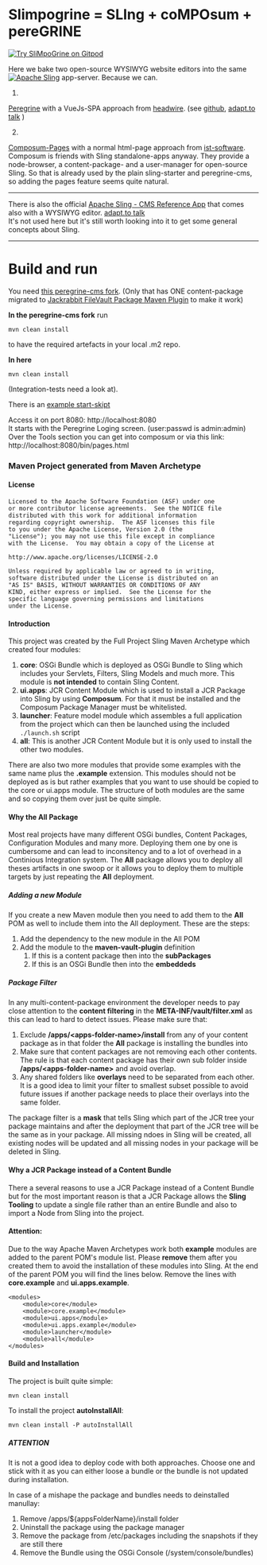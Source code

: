 
Slimpogrine = SLIng + coMPOsum + pereGRINE
=====

[![Try SliMpoGrine on Gitpod](https://img.shields.io/badge/Gitpod-Try%20SliMpoGrine%20CMS%20Online-0a4d2c?logo=gitpod)](https://gitpod.io/#https://github.com/orx0815/slimpogrine) 


Here we bake two open-source WYSIWYG website editors into the same [![Apache Sling](https://sling.apache.org/res/logos/sling.png)](https://sling.apache.org) app-server.
Because we can.

1)  
[Peregrine](https://www.peregrine-cms.com) with a VueJs-SPA approach from [headwire](https://www.headwire.com).
(see [github](https://github.com/headwirecom/peregrine-cms), [adapt.to talk](https://adapt.to/2019/en/schedule/current-state-of-peregrine-cms.html) )  
   
2)  
[Composum-Pages](https://www.composum.com/home.html) with a normal html-page approach from [ist-software](https://www.ist-software.com).
Composum is friends with Sling standalone-apps anyway. They provide a node-browser, a content-package- and a user-manager for open-source Sling. 
So that is already used by the plain sling-starter and peregrine-cms, so adding the pages feature seems quite natural.

---
There is also the official [Apache Sling - CMS Reference App](https://github.com/apache/sling-org-apache-sling-app-cms) that comes also with a WYSIWYG editor. [adapt.to talk](https://adapt.to/2021/en/schedule/sling-cms-building-a-simple-cms-on-apache-sling.html)  
It's not used here but it's still worth looking into it to get some general concepts about Sling.

---


# Build and run
You need [this peregrine-cms fork](https://github.com/orx0815/peregrine-cms).
(Only that has ONE content-package migrated to [Jackrabbit FileVault Package Maven Plugin](https://jackrabbit.apache.org/filevault-package-maven-plugin/) to make it work)
  
**In the peregrine-cms fork** run

    mvn clean install
to have the required artefacts in your local .m2 repo.  

**In here**

    mvn clean install
(Integration-tests need a look at).

There is an [example start-skipt](launcher/launch.sh)

Access it on port 8080: http://localhost:8080  
It starts with the Peregrine Loging screen. (user:passwd is admin:admin)  
Over the Tools section you can get into composum or via this link:
http://localhost:8080/bin/pages.html
    




### Maven Project generated from Maven Archetype

#### License

    Licensed to the Apache Software Foundation (ASF) under one
    or more contributor license agreements.  See the NOTICE file
    distributed with this work for additional information
    regarding copyright ownership.  The ASF licenses this file
    to you under the Apache License, Version 2.0 (the
    "License"); you may not use this file except in compliance
    with the License.  You may obtain a copy of the License at

    http://www.apache.org/licenses/LICENSE-2.0

    Unless required by applicable law or agreed to in writing,
    software distributed under the License is distributed on an
    "AS IS" BASIS, WITHOUT WARRANTIES OR CONDITIONS OF ANY
    KIND, either express or implied.  See the License for the
    specific language governing permissions and limitations
    under the License.

#### Introduction

This project was created by the Full Project Sling Maven Archetype which created
four modules:

1. **core**: OSGi Bundle which is deployed as OSGi Bundle to Sling which includes your
             Servlets, Filters, Sling Models and much more. This module is **not intended**
             to contain Sling Content.
2. **ui.apps**: JCR Content Module which is used to install a JCR Package into Sling
                by using **Composum**. For that it must be installed and the Composum
                Package Manager must be whitelisted.
3. **launcher**: Feature model module which assembles a full application from the project
                 which can then be launched using the included `./launch.sh` script
4. **all**: This is another JCR Content Module but it is only used to install the
            other two modules. 

There are also two more modules that provide some examples with the same name plus
the **.example** extension. This modules should not be deployed as is but rather
examples that you want to use should be copied to the core or ui.apps module.
The structure of both modules are the same and so copying them over just be
quite simple.

#### Why the All Package

Most real projects have many different OSGi bundles, Content Packages, Configuration
Modules and many more. Deploying them one by one is cumbersome and can lead to
inconsitency and to a lot of overhead in a Continious Integration system.
The **All** package allows you to deploy all theses artifacts in one swoop or it allows
you to deploy them to multiple targets by just repeating the **All** deployment.

##### Adding a new Module

If you create a new Maven module then you need to add them to the **All** POM as
well to include them into the All deployment. These are the steps:

1. Add the dependency to the new module in the All POM
2. Add the module to the **maven-vault-plugin** definition
    1. If this is a content package then into the **subPackages**
    2. If this is an OSGi Bundle then into the **embeddeds**

##### Package Filter

In any multi-content-package environment the developer needs to pay close attention
to the **content filtering** in the **META-INF/vault/filter.xml** as this can lead
to hard to detect issues. Please make sure that:

1. Exclude **/apps/&lt;apps-folder-name>/install** from any of your content package
   as in that folder the **All** package is installing the bundles into
2. Make sure that content packages are not removing each other contents. The rule is
   that each content package has their own sub folder inside **/apps/&lt;apps-folder-name>**
   and avoid overlap.
3. Any shared folders like **overlays** need to be separated from each other.
   It is a good idea to limit your filter to smallest subset possible to avoid
   future issues if another package needs to place their overlays into the
   same folder. 

The package filter is a **mask** that tells Sling which part of the JCR tree
your package maintains and after the deployment that part of the JCR tree will
be the same as in your package. All missing ndoes in Sling will be created, all
existing nodes will be updated and all missing nodes in your package will be
deleted in Sling.


#### Why a JCR Package instead of a Content Bundle

There a several reasons to use a JCR Package instead of a Content Bundle
but for the most important reason is that a JCR Package allows the **Sling
Tooling** to update a single file rather than an entire Bundle and also
to import a Node from Sling into the project.


#### Attention:

Due to the way Apache Maven Archetypes work both **example** modules are added
to the parent POM's module list. Please **remove** them after you created them
to avoid the installation of these modules into Sling.
At the end of the parent POM you will find the lines below. Remove the lines
with **core.example** and **ui.apps.example**.

    <modules>
        <module>core</module>
        <module>core.example</module>
        <module>ui.apps</module>
        <module>ui.apps.example</module>
        <module>launcher</module>
        <module>all</module>
    </modules>

#### Build and Installation

The project is built quite simple:

    mvn clean install
    
To install the project **autoInstallAll**:

    mvn clean install -P autoInstallAll

##### ATTENTION

It is not a good idea to deploy code with both approaches.
Choose one and stick with it as you can either loose a bundle
or the bundle is not updated during installation.

In case of a mishape the package and bundles needs to deinstalled
manullay:

1. Remove /apps/${appsFolderName}/install folder
2. Uninstall the package using the package manager
3. Remove the package from /etc/packages including the snapshots if they are still there
4. Remove the Bundle using the OSGi Console (/system/console/bundles)

